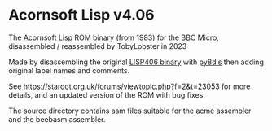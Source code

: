 # Acornsoft Lisp v4.06

The Acornsoft Lisp ROM binary (from 1983) for the BBC Micro, disassembled / reassembled by TobyLobster in 2023

Made by disassembling the original [LISP406 binary](https://mdfs.net/System/ROMs/Language/LISP/) with [py8dis](https://github.com/ZornsLemma/py8dis) then adding original label names and comments.

See https://stardot.org.uk/forums/viewtopic.php?f=2&t=23053 for more details, and an updated version of the ROM with bug fixes.

The source directory contains asm files suitable for the acme assembler and the beebasm assembler.
